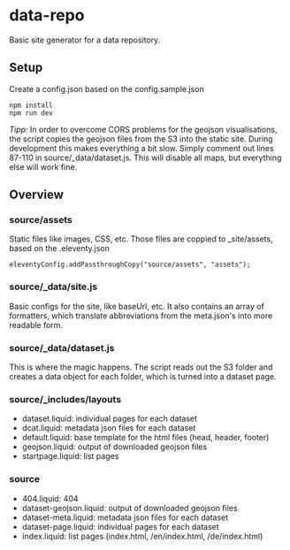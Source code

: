 # data-repo
Basic site generator for a data repository.

## Setup

Create a config.json based on the config.sample.json

```
npm install
npm run dev
```

*Tipp:* In order to overcome CORS problems for the geojson visualisations, the script copies the geojson files from the S3 into the static site. During development this makes everything a bit slow. Simply comment out lines 87-110 in source/_data/dataset.js. This will disable all maps, but everything else will work fine.

## Overview

### source/assets

Static files like images, CSS, etc.
Those files are coppied to _site/assets, based on the .eleventy.json
```
eleventyConfig.addPassthroughCopy("source/assets", "assets");
```

### source/_data/site.js

Basic configs for the site, like baseUrl, etc.
It also contains an array of formatters, which translate abbreviations from the meta.json's into more readable form.

### source/_data/dataset.js

This is where the magic happens. The script reads out the S3 folder and creates a data object for each folder, which is turned into a dataset page.

### source/_includes/layouts

- dataset.liquid: individual pages for each dataset
- dcat.liquid: metadata json files for each dataset
- default.liquid: base template for the html files (head, header, footer)
- geojson.liquid: output of downloaded geojson files
- startpage.liquid: list pages

### source

- 404.liquid: 404
- dataset-geojson.liquid: output of downloaded geojson files
- dataset-meta.liquid: metadata json files for each dataset
- dataset-page.liquid: individual pages for each dataset
- index.liquid: list pages (index.html, /en/index.html, /de/index.html)